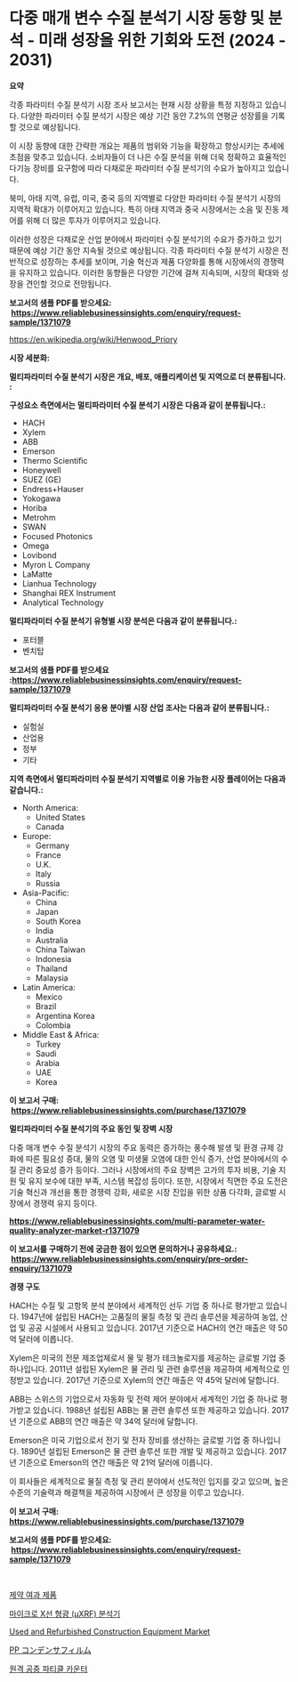 <p><h1>다중 매개 변수 수질 분석기 시장 동향 및 분석 - 미래 성장을 위한 기회와 도전 (2024 - 2031)</h1></p><p><strong>요약</strong></p>
<p><p>각종 파라미터 수질 분석기 시장 조사 보고서는 현재 시장 상황을 특정 지정하고 있습니다. 다양한 파라미터 수질 분석기 시장은 예상 기간 동안 7.2%의 연평균 성장률을 기록할 것으로 예상됩니다. </p><p>이 시장 동향에 대한 간략한 개요는 제품의 범위와 기능을 확장하고 향상시키는 추세에 초점을 맞추고 있습니다. 소비자들이 더 나은 수질 분석을 위해 더욱 정확하고 효율적인 다기능 장비를 요구함에 따라 다채로운 파라미터 수질 분석기의 수요가 높아지고 있습니다.</p><p>북미, 아태 지역, 유럽, 미국, 중국 등의 지역별로 다양한 파라미터 수질 분석기 시장의 지역적 확대가 이루어지고 있습니다. 특히 아태 지역과 중국 시장에서는 소음 및 진동 제어를 위해 더 많은 투자가 이루어지고 있습니다.</p><p>이러한 성장은 다채로운 산업 분야에서 파라미터 수질 분석기의 수요가 증가하고 있기 때문에 예상 기간 동안 지속될 것으로 예상됩니다. 각종 파라미터 수질 분석기 시장은 전반적으로 성장하는 추세를 보이며, 기술 혁신과 제품 다양화를 통해 시장에서의 경쟁력을 유지하고 있습니다. 이러한 동향들은 다양한 기간에 걸쳐 지속되며, 시장의 확대와 성장을 견인할 것으로 전망됩니다.</p></p>
<p><strong>보고서의 샘플 PDF를 받으세요: &nbsp;<a href="https://www.reliablebusinessinsights.com/enquiry/request-sample/1371079">https://www.reliablebusinessinsights.com/enquiry/request-sample/1371079</a></strong></p>
<p><a href="https://en.wikipedia.org/wiki/Henwood_Priory">https://en.wikipedia.org/wiki/Henwood_Priory</a></p>
<p><strong>시장 세분화:</strong></p>
<p><strong> 멀티파라미터 수질 분석기 시장은 개요, 배포, 애플리케이션 및 지역으로 더 분류됩니다. :</strong></p>
<p><strong>구성요소 측면에서는 멀티파라미터 수질 분석기 시장은 다음과 같이 분류됩니다.:</strong></p>
<p><ul><li>HACH</li><li>Xylem</li><li>ABB</li><li>Emerson</li><li>Thermo Scientific</li><li>Honeywell</li><li>SUEZ (GE)</li><li>Endress+Hauser</li><li>Yokogawa</li><li>Horiba</li><li>Metrohm</li><li>SWAN</li><li>Focused Photonics</li><li>Omega</li><li>Lovibond</li><li>Myron L Company</li><li>LaMatte</li><li>Lianhua Technology</li><li>Shanghai REX Instrument</li><li>Analytical Technology</li></ul></p>
<p><strong> 멀티파라미터 수질 분석기 유형별 시장 분석은 다음과 같이 분류됩니다.:</strong></p>
<p><ul><li>포터블</li><li>벤치탑</li></ul></p>
<p><strong>보고서의 샘플 PDF를 받으세요 :<a href="https://www.reliablebusinessinsights.com/enquiry/request-sample/1371079">https://www.reliablebusinessinsights.com/enquiry/request-sample/1371079</a></strong></p>
<p><strong> 멀티파라미터 수질 분석기 응용 분야별 시장 산업 조사는 다음과 같이 분류됩니다.:</strong></p>
<p><ul><li>실험실</li><li>산업용</li><li>정부</li><li>기타</li></ul></p>
<p><strong>지역 측면에서 멀티파라미터 수질 분석기 지역별로 이용 가능한 시장 플레이어는 다음과 같습니다.:</strong></p>
<p><ul>
    <li>
        North America:
        <ul>
            <li>United States</li>
            <li>Canada</li>
        </ul>
    </li>
    <li>
        Europe:
        <ul>
            <li>Germany</li>
            <li>France</li>
            <li>U.K.</li>
            <li>Italy</li>
            <li>Russia</li>
        </ul>
    </li>
    <li>
        Asia-Pacific:
        <ul>
            <li>China</li>
            <li>Japan</li>
            <li>South Korea</li>
            <li>India</li>
            <li>Australia</li>
            <li>China Taiwan</li>
            <li>Indonesia</li>
            <li>Thailand</li>
            <li>Malaysia</li>
        </ul>
    </li>
    <li>
        Latin America:
        <ul>
            <li>Mexico</li>
            <li>Brazil</li>
            <li>Argentina Korea</li>
            <li>Colombia</li>
        </ul>
    </li>
    <li>
        Middle East & Africa:
        <ul>
            <li>Turkey</li>
            <li>Saudi</li>
            <li>Arabia</li>
            <li>UAE</li>
            <li>Korea</li>
        </ul>
    </li>
    </ul></p>
<p><strong>이 보고서 구매: &nbsp;<a href="https://www.reliablebusinessinsights.com/purchase/1371079">https://www.reliablebusinessinsights.com/purchase/1371079</a></strong></p>
<p><strong>멀티파라미터 수질 분석기의 주요 동인 및 장벽 시장</strong></p>
<p><p>다중 매개 변수 수질 분석기 시장의 주요 동력은 증가하는 풍수해 발생 및 환경 규제 강화에 따른 필요성 증대, 물의 오염 및 미생물 오염에 대한 인식 증가, 산업 분야에서의 수질 관리 중요성 증가 등이다. 그러나 시장에서의 주요 장벽은 고가의 투자 비용, 기술 지원 및 유지 보수에 대한 부족, 시스템 복잡성 등이다. 또한, 시장에서 직면한 주요 도전은 기술 혁신과 개선을 통한 경쟁력 강화, 새로운 시장 진입을 위한 상품 다각화, 글로벌 시장에서 경쟁력 유지 등이다.</p></p>
<p><strong><a href="https://www.reliablebusinessinsights.com/multi-parameter-water-quality-analyzer-market-r1371079">https://www.reliablebusinessinsights.com/multi-parameter-water-quality-analyzer-market-r1371079</a></strong></p>
<p><strong>이 보고서를 구매하기 전에 궁금한 점이 있으면 문의하거나 공유하세요.: &nbsp;<a href="https://www.reliablebusinessinsights.com/enquiry/pre-order-enquiry/1371079">https://www.reliablebusinessinsights.com/enquiry/pre-order-enquiry/1371079</a></strong></p>
<p><strong>경쟁 구도</strong></p>
<p><p>HACH는 수질 및 고항목 분석 분야에서 세계적인 선두 기업 중 하나로 평가받고 있습니다. 1947년에 설립된 HACH는 고품질의 물질 측정 및 관리 솔루션을 제공하여 농업, 산업 및 공공 시설에서 사용되고 있습니다. 2017년 기준으로 HACH의 연간 매출은 약 50억 달러에 이릅니다. </p><p>Xylem은 미국의 전문 제조업체로서 물 및 평가 테크놀로지를 제공하는 글로벌 기업 중 하나입니다. 2011년 설립된 Xylem은 물 관리 및 관련 솔루션을 제공하여 세계적으로 인정받고 있습니다. 2017년 기준으로 Xylem의 연간 매출은 약 45억 달러에 달합니다.</p><p>ABB는 스위스의 기업으로서 자동화 및 전력 제어 분야에서 세계적인 기업 중 하나로 평가받고 있습니다. 1988년 설립된 ABB는 물 관련 솔루션 또한 제공하고 있습니다. 2017년 기준으로 ABB의 연간 매출은 약 34억 달러에 달합니다.</p><p>Emerson은 미국 기업으로서 전기 및 전자 장비를 생산하는 글로벌 기업 중 하나입니다. 1890년 설립된 Emerson은 물 관련 솔루션 또한 개발 및 제공하고 있습니다. 2017년 기준으로 Emerson의 연간 매출은 약 21억 달러에 이릅니다. </p><p>이 회사들은 세계적으로 물질 측정 및 관리 분야에서 선도적인 입지를 갖고 있으며, 높은 수준의 기술력과 해결책을 제공하여 시장에서 큰 성장을 이루고 있습니다.</p></p>
<p><strong>이 보고서 구매: &nbsp; <a href="https://www.reliablebusinessinsights.com/purchase/1371079">https://www.reliablebusinessinsights.com/purchase/1371079</a></strong></p>
<p><strong>보고서의 샘플 PDF를 받으세요: &nbsp;<a href="https://www.reliablebusinessinsights.com/enquiry/request-sample/1371079">https://www.reliablebusinessinsights.com/enquiry/request-sample/1371079</a></strong><strong></strong></p>
<p>&nbsp;</p>
<p><p><a href="https://medium.com/@sherlock567567/%EC%A0%9C%EC%95%BD-%EC%97%AC%EA%B3%BC-%EC%A0%9C%ED%92%88-%EC%8B%9C%EC%9E%A5-%EA%B7%9C%EB%AA%A8%EB%8A%94-%EC%9D%98-cagr%EB%A1%9C-%EC%84%B1%EC%9E%A5%ED%95%98%EA%B3%A0-%EC%9E%88%EC%9C%BC%EB%A9%B0-%EB%B3%B8-%EB%B3%B4%EA%B3%A0%EC%84%9C%EB%8A%94-%EC%8B%9C%EC%9E%A5-%EC%84%B8%EB%B6%84%ED%99%94-%EC%84%B1%EC%9E%A5-%EB%B0%8F-2024%EB%85%84%EB%B6%80%ED%84%B0-2031%EB%85%84%EA%B9%8C%EC%A7%80%EC%9D%98-%EC%98%88%EC%B8%A1-%EB%B6%84%EC%84%9D%EC%9D%84-%EB%8B%A4%EB%A3%B9%EB%8B%88%EB%8B%A4-5f231e2d7589">제약 여과 제품</a></p><p><a href="https://github.com/KellyLyncyh543964/Market-Research-Report-List-2/blob/main/9328128137045.md">마이크로 X선 형광 (μXRF) 분석기</a></p><p><a href="https://issuu.com/reportprime-2/docs/used-and-refurbished-construction-equipment-market">Used and Refurbished Construction Equipment Market</a></p><p><a href="https://medium.com/@trevawiszk20231/pp%E3%82%B3%E3%83%B3%E3%83%87%E3%83%B3%E3%82%B5%E3%83%BC%E3%83%95%E3%82%A3%E3%83%AB%E3%83%A0%E5%B8%82%E5%A0%B4%E3%81%AE%E6%B4%9E%E5%AF%9F-%E5%B8%82%E5%A0%B4%E5%8B%95%E5%90%91-%E6%88%90%E9%95%B7-2024%E5%B9%B4%E3%81%8B%E3%82%892031%E5%B9%B4%E3%81%BE%E3%81%A7%E3%81%AE%E4%BA%88%E6%B8%AC-ef4c934f070e">PP コンデンサフィルム</a></p><p><a href="https://github.com/laholand/Market-Research-Report-List-4/blob/main/7993584137044.md">원격 공중 파티클 카운터</a></p></p>